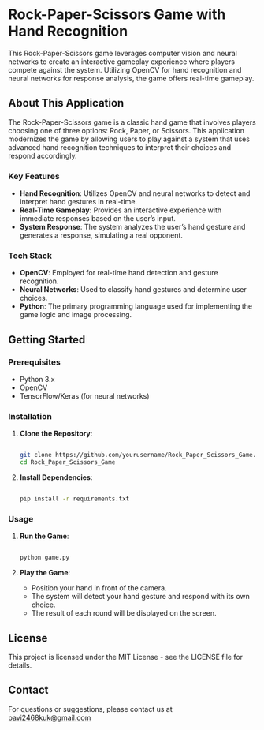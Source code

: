 # Rock-Paper-Scissors Game with Hand Recognition

This Rock-Paper-Scissors game leverages computer vision and neural networks to create an interactive gameplay experience where players compete against the system. Utilizing OpenCV for hand recognition and neural networks for response analysis, the game offers real-time gameplay.

## About This Application

The Rock-Paper-Scissors game is a classic hand game that involves players choosing one of three options: Rock, Paper, or Scissors. This application modernizes the game by allowing users to play against a system that uses advanced hand recognition techniques to interpret their choices and respond accordingly.

### Key Features

- **Hand Recognition**: Utilizes OpenCV and neural networks to detect and interpret hand gestures in real-time.
- **Real-Time Gameplay**: Provides an interactive experience with immediate responses based on the user’s input.
- **System Response**: The system analyzes the user’s hand gesture and generates a response, simulating a real opponent.

### Tech Stack

- **OpenCV**: Employed for real-time hand detection and gesture recognition.
- **Neural Networks**: Used to classify hand gestures and determine user choices.
- **Python**: The primary programming language used for implementing the game logic and image processing.

## Getting Started

### Prerequisites

- Python 3.x
- OpenCV
- TensorFlow/Keras (for neural networks)

### Installation

1. **Clone the Repository**:
    
    ```bash
    
    git clone https://github.com/yourusername/Rock_Paper_Scissors_Game.git
    cd Rock_Paper_Scissors_Game
    
    ```
    
2. **Install Dependencies**:
    
    ```bash
    
    pip install -r requirements.txt
    
    ```
    

### Usage

1. **Run the Game**:
    
    ```bash
    
    python game.py
    
    ```
    
2. **Play the Game**:
    - Position your hand in front of the camera.
    - The system will detect your hand gesture and respond with its own choice.
    - The result of each round will be displayed on the screen.

## License

This project is licensed under the MIT License - see the LICENSE file for details.

## Contact

For questions or suggestions, please contact us at pavi2468kuk@gmail.com
